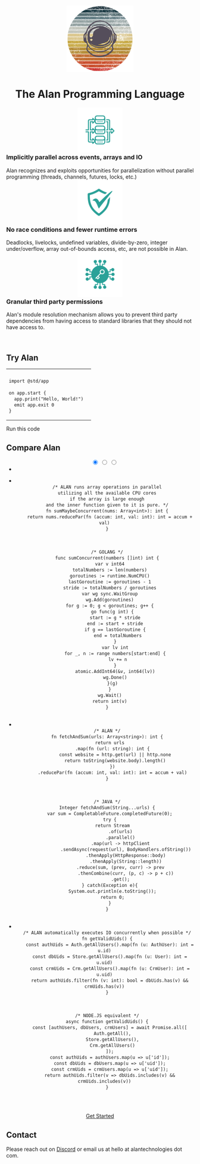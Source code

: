 &nbsp;

<center>
  <img src="alan-logo.png" alt="drawing" width="180"/>
  <h1 style="color: var(--title);">The Alan Programming Language</h1>
</center>

<div class="row">
  <div class="column">
    <center>
      <img src="implicit-parallel.png" alt="drawing" width="120"/>
    </center>
    <h3 style="margin-top:0;">Implicitly parallel across events, arrays and IO</h3>
    Alan recognizes and exploits opportunities for parallelization without parallel programming (threads, channels, futures, locks, etc.)
  </div>
  <div class="column">
    <center>
      <img src="runtime-safety.png" alt="drawing" width="120"/>
    </center>
    <h3 style="margin-top:0;">No race conditions and fewer runtime errors</h3>
    Deadlocks, livelocks, undefined variables, divide-by-zero, integer under/overflow, array out-of-bounds access, etc, are not possible in Alan.
  </div>
  <div class="column">
    <center>
      <img src="permissions.png" alt="drawing" width="120"/>
    </center>
    <h3 style="margin-top:0;">Granular third party permissions</h3>
    Alan's module resolution mechanism allows you to prevent third party dependencies from having access to standard libraries that they should not have access to.
  </div>
</div>

&nbsp;

## Try Alan

<table style="width: 100%;">
<tr>
<th></th>
<th></th>
</tr>
<tr>
<td>

```rust,editable,ignore,mdbook-runnable
import @std/app

on app.start {
  app.print("Hello, World!")
  emit app.exit 0
}
```

</td>
</table>

<a id="run-playground" onclick="analytics.track('RunPlayground');" class="cta-button">Run this code</a>

## Compare Alan

<center>
  <div class="carousel-container">
    <ul class="carousel my-carousel carousel--thumb">
      <input class="carousel__activator" type="radio" id="1" name="thumb" checked="checked"/>
      <input class="carousel__activator" type="radio" id="2" name="thumb"/>
      <input class="carousel__activator" type="radio" id="3" name="thumb"/>
      <div class="carousel__controls">
        <label class="carousel__control carousel__control--backward" for="3"></label>
        <label class="carousel__control carousel__control--forward" for="2"></label>
      </div>
      <div class="carousel__controls">
        <label class="carousel__control carousel__control--backward" for="1"></label>
        <label class="carousel__control carousel__control--forward" for="3"></label>
      </div>
      <div class="carousel__controls">
        <label class="carousel__control carousel__control--backward" for="2"></label>
        <label class="carousel__control carousel__control--forward" for="1"></label>
      </div>
      <li class="carousel__slide"><!-- Fake for weird CSS reasons --></li>
      <li class="carousel__slide">
        <pre class="code-border"><code class="language-golang">
  /* ALAN runs array operations in parallel
  utilizing all the available CPU cores
  if the array is large enough
  and the inner function given to it is pure. */
  fn sumMaybeConcurrent(nums: Array&lt;int&gt;): int {
    return nums.reducePar(fn (accum: int, val: int): int = accum + val)
  }
        </code></pre>
        <pre class="code-border"><code class="language-golang">
  /* GOLANG */
  func sumConcurrent(numbers []int) int {
    var v int64
    totalNumbers := len(numbers)
    goroutines := runtime.NumCPU()
    lastGoroutine := goroutines - 1
    stride := totalNumbers / goroutines
    var wg sync.WaitGroup
    wg.Add(goroutines)
    for g := 0; g < goroutines; g++ {
      go func(g int) {
        start := g * stride
        end := start + stride
        if g == lastGoroutine {
          end = totalNumbers
        }
        var lv int
        for _, n := range numbers[start:end] {
          lv += n
        }
        atomic.AddInt64(&v, int64(lv))
        wg.Done()
      }(g)
    }
    wg.Wait()
    return int(v)
  }
        </code></pre>
      </li>
      <li class="carousel__slide">
        <pre class="code-border"><code class="language-golang">
  /* ALAN */
  fn fetchAndSum(urls: Array&lt;string&gt;): int {
    return urls
      .map(fn (url: string): int {
        const website = http.get(url) || http.none
        return toString(website.body).length()
      })
      .reducePar(fn (accum: int, val: int): int = accum + val)
  }
        </code></pre>
        <pre class="code-border"><code class="language-java">
  /* JAVA */
  Integer fetchAndSum(String...urls) {
    var sum = CompletableFuture.completedFuture(0);
    try {
      return Stream
            .of(urls)
            .parallel()
            .map(url -> httpClient
                .sendAsync(request(url), BodyHandlers.ofString())
                .thenApply(HttpResponse::body)
                .thenApply(String::length))
            .reduce(sum, (prev, curr) -> prev
                .thenCombine(curr, (p, c) -> p + c))
            .get();
    } catch(Exception e){
      System.out.println(e.toString());
      return 0;
    }
  }
        </code></pre>
      </li>
      <li class="carousel__slide">
        <pre class="code-border"><code class="language-javascript">
  /* ALAN automatically executes IO concurrently when possible */
  fn getValidUids() {
    const authUids = Auth.getAllUsers().map(fn (u: AuthUser): int = u.id)
    const dbUids = Store.getAllUsers().map(fn (u: User): int = u.uid)
    const crmUids = Crm.getAllUsers().map(fn (u: CrmUser): int = u.uid)
    return authUids.filter(fn (v: int): bool = dbUids.has(v) && crmUids.has(v))
  }
        </code></pre>
        <pre class="code-border"><code class="language-javascript">
  /* NODE.JS equivalent */
  async function getValidUids() {
    const [authUsers, dbUsers, crmUsers] = await Promise.all([
      Auth.getAll(),
      Store.getAllUsers(),
      Crm.getAllUsers()
    ]);
    const authUids = authUsers.map(u => u['id']);
    const dbUids = dbUsers.map(u => u['uid']);
    const crmUids = crmUsers.map(u => u['uid']);
    return authUids.filter(v => dbUids.includes(v) && crmUids.includes(v))
  }
        </code></pre>
      </li>
      <div class="carousel__indicators">
        <label class="carousel__indicator" for="1"></label>
        <label class="carousel__indicator" for="2"></label>
        <label class="carousel__indicator" for="3"></label>
      </div>
    </ul>
  </div>
</center>

&nbsp;

<center>
  <a href="https://docs.alan-lang.org/getting_started.html" onclick="analytics.track('DownloadCTA');" class="cta-button">Get Started</a>
</center>

## Contact

Please reach out on [Discord](https://discord.gg/XatB9we) or email us at hello at alantechnologies dot com.